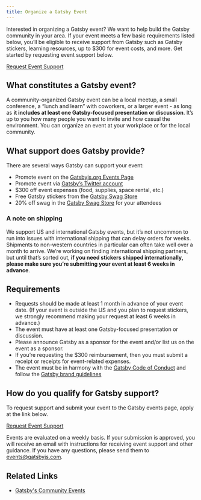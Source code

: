 ```yaml
---
title: Organize a Gatsby Event
---
```


Interested in organizing a Gatsby event? We want to help build the Gatsby community in your area. If your event meets a few basic requirements listed below, you’ll be eligible to receive support from Gatsby such as Gatsby stickers, learning resources, up to \$300 for event costs, and more. Get started by requesting event support below.

[Request Event Support](https://airtable.com/shrpwc99yogJm9sfI)

## What constitutes a Gatsby event?

A community-organized Gatsby event can be a local meetup, a small conference, a “lunch and learn” with coworkers, or a larger event - as long as **it includes at least one Gatsby-focused presentation or discussion**. It’s up to you how many people you want to invite and how casual the environment. You can organize an event at your workplace or for the local community.

## What support does Gatsby provide?

There are several ways Gatsby can support your event:

- Promote event on the [Gatsbyjs.org Events Page](/contributing/events/)
- Promote event via [Gatsby’s Twitter account](https://twitter.com/gatsbyjs)
- \$300 off event expenses (food, supplies, space rental, etc.)
- Free Gatsby stickers from the [Gatsby Swag Store](https://store.gatsbyjs.org/)
- 20% off swag in the [Gatsby Swag Store](https://store.gatsbyjs.org/) for your attendees

### A note on shipping

We support US and international Gatsby events, but it’s not uncommon to run into issues with international shipping that can delay orders for weeks. Shipments to non-western countries in particular can often take well over a month to arrive. We’re working on finding international shipping partners, but until that’s sorted out, **if you need stickers shipped internationally, please make sure you’re submitting your event at least 6 weeks in advance**.

## Requirements

- Requests should be made at least 1 month in advance of your event date. (If your event is outside the US and you plan to request stickers, we strongly recommend making your request at least 6 weeks in advance.)
- The event must have at least one Gatsby-focused presentation or discussion.
- Please announce Gatsby as a sponsor for the event and/or list us on the event as a sponsor.
- If you’re requesting the \$300 reimbursement, then you must submit a receipt or receipts for event-related expenses.
- The event must be in harmony with the [Gatsby Code of Conduct](/contributing/code-of-conduct/) and follow the [Gatsby brand guidelines](/guidelines/logo/)

## How do you qualify for Gatsby support?

To request support and submit your event to the Gatsby events page, apply at the link below.

[Request Event Support](https://airtable.com/shrpwc99yogJm9sfI)

Events are evaluated on a weekly basis. If your submission is approved, you will receive an email with instructions for receiving event support and other guidance.
If you have any questions, please send them to events@gatsbyjs.com.

## Related Links

- [Gatsby's Community Events](/contributing/events/)
